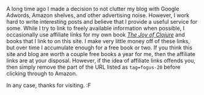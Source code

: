 A long time ago I made a decision to not clutter my blog with Google Adwords, Amazon shelves, and other advertising noise.  However, I work hard to write interesting posts and believe that I provide a useful service for some.  While I try to link to freely available information when possible, I occasionally use affiliate links for my own book *[The Joy of Clojure](http://joyofclojure.com)* and books that I link to on this site.  I make very little money off of these links, but over time I accumulate enough for a free book or two.  If you think this site and blog are worth a couple free books a year for me, then the affiliate links are at your disposal.  However, if the idea of affiliate links offends you, then simply remove the part of the URL listed as `tag=fogus-20` before clicking through to Amazon.

In any case, thanks for visiting.
:F


